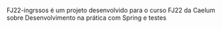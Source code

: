 FJ22-ingrssos é um projeto desenvolvido para o curso FJ22 da Caelum sobre Desenvolvimento na prática com Spring e testes
